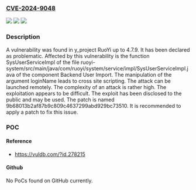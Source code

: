 ### [CVE-2024-9048](https://cve.mitre.org/cgi-bin/cvename.cgi?name=CVE-2024-9048)
![](https://img.shields.io/static/v1?label=Product&message=RuoYi&color=blue)
![](https://img.shields.io/static/v1?label=Version&message=%3D%204.7.0%20&color=brighgreen)
![](https://img.shields.io/static/v1?label=Vulnerability&message=Cross%20Site%20Scripting&color=brighgreen)

### Description

A vulnerability was found in y_project RuoYi up to 4.7.9. It has been declared as problematic. Affected by this vulnerability is the function SysUserServiceImpl of the file ruoyi-system/src/main/java/com/ruoyi/system/service/impl/SysUserServiceImpl.java of the component Backend User Import. The manipulation of the argument loginName leads to cross site scripting. The attack can be launched remotely. The complexity of an attack is rather high. The exploitation appears to be difficult. The exploit has been disclosed to the public and may be used. The patch is named 9b68013b2af87b9c809c4637299abd929bc73510. It is recommended to apply a patch to fix this issue.

### POC

#### Reference
- https://vuldb.com/?id.278215

#### Github
No PoCs found on GitHub currently.

